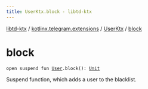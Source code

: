 ```yaml
---
title: UserKtx.block - libtd-ktx
---
```


[libtd-ktx](../../index.html) / [kotlinx.telegram.extensions](../index.html) / [UserKtx](index.html) / [block](./block.html)

# block

`open suspend fun `[`User`](https://tdlibx.github.io/td/docs/org/drinkless/td/libcore/telegram/TdApi/User.html)`.block(): `[`Unit`](https://kotlinlang.org/api/latest/jvm/stdlib/kotlin/-unit/index.html)

Suspend function, which adds a user to the blacklist.

